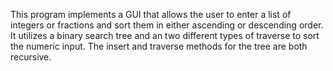 This program implements a GUI that allows the user to enter a list of integers or fractions and 
sort them in either ascending or descending order.  It utilizes a binary search tree and 
an two different types of traverse to sort the numeric input.  The insert and traverse methods
for the tree are both recursive.
